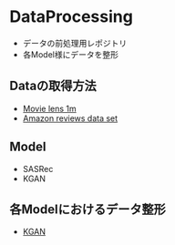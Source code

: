 # DataProcessing
 - データの前処理用レポジトリ
 - 各Model様にデータを整形

## Dataの取得方法
 - [Movie lens 1m](https://grouplens.org/datasets/movielens/1m/)
 - [Amazon reviews data set](http://jmcauley.ucsd.edu/data/amazon/)
 

## Model
 - SASRec
 - KGAN

## 各Modelにおけるデータ整形
 - [KGAN](https://github.com/fumiyo0607/DataProcessing/wiki/KGAN)
